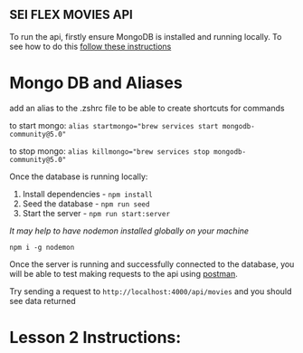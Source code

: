 ## SEI FLEX MOVIES API

To run the api, firstly ensure MongoDB is installed and running locally. To see how to do this [follow these instructions]('https://docs.mongodb.com/manual/installation/')

# Mongo DB and Aliases

add an alias to the .zshrc file to be able to create shortcuts for commands

to start mongo: `alias startmongo="brew services start mongodb-community@5.0"`

to stop mongo: `alias killmongo="brew services stop mongodb-community@5.0"`

Once the database is running locally:

1. Install dependencies - `npm install`
2. Seed the database - `npm run seed`
3. Start the server - `npm run start:server`

<em>It may help to have nodemon installed globally on your machine</em>

`npm i -g nodemon`

Once the server is running and successfully connected to the database, you will be able to test making requests to the api using [postman]('https://www.postman.com/downloads/).

Try sending a request to `http://localhost:4000/api/movies` and you should see data returned

# Lesson 2 Instructions:
